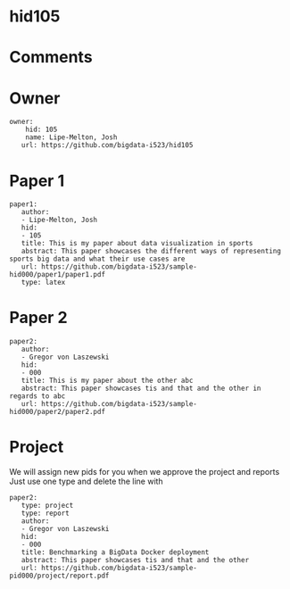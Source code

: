 # hid105
# Comments


# Owner

```
owner:
    hid: 105
    name: Lipe-Melton, Josh
   url: https://github.com/bigdata-i523/hid105
```

# Paper 1

```
paper1:
   author: 
   - Lipe-Melton, Josh
   hid:
   - 105
   title: This is my paper about data visualization in sports
   abstract: This paper showcases the different ways of representing sports big data and what their use cases are
   url: https://github.com/bigdata-i523/sample-hid000/paper1/paper1.pdf
   type: latex
```
   
# Paper 2

```
paper2:
   author: 
   - Gregor von Laszewski
   hid:
   - 000
   title: This is my paper about the other abc
   abstract: This paper showcases tis and that and the other in regards to abc
   url: https://github.com/bigdata-i523/sample-hid000/paper2/paper2.pdf   
```

# Project 

We will assign new pids for you when we approve the project and reports   
Just use one type and delete the line with 

```
paper2:
   type: project
   type: report
   author: 
   - Gregor von Laszewski
   hid:
   - 000
   title: Benchmarking a BigData Docker deployment
   abstract: This paper showcases tis and that and the other 
   url: https://github.com/bigdata-i523/sample-pid000/project/report.pdf
```
   
